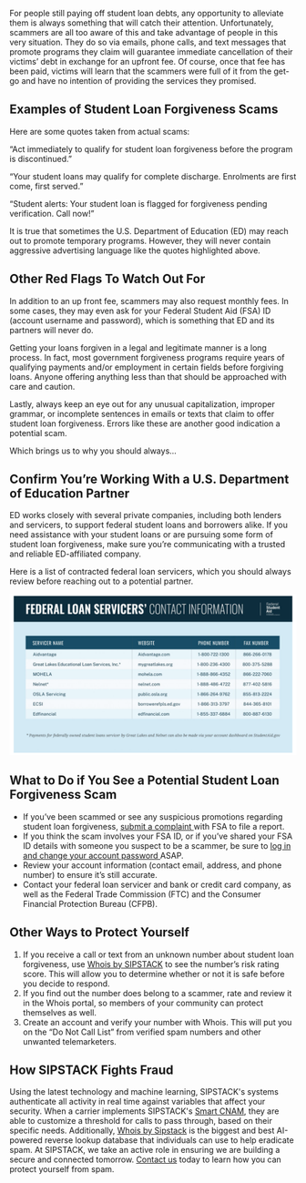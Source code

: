 For people still paying off student loan debts, any opportunity to alleviate them is always something that will catch their attention. Unfortunately, scammers are all too aware of this and take advantage of people in this very situation. They do so via emails, phone calls, and text messages that promote programs they claim will guarantee immediate cancellation of their victims’ debt in exchange for an upfront fee. Of course, once that fee has been paid, victims will learn that the scammers were full of it from the get-go and have no intention of providing the services they promised.

## Examples of Student Loan Forgiveness Scams

Here are some quotes taken from actual scams:

“Act immediately to qualify for student loan forgiveness before the program is discontinued.”

“Your student loans may qualify for complete discharge. Enrolments are first come, first served.”

“Student alerts: Your student loan is flagged for forgiveness pending verification. Call now!”

It is true that sometimes the U.S. Department of Education (ED) may reach out to promote temporary programs. However, they will never contain aggressive advertising language like the quotes highlighted above.

## Other Red Flags To Watch Out For

In addition to an up front fee, scammers may also request monthly fees. In some cases, they may even ask for your Federal Student Aid (FSA) ID (account username and password), which is something that ED and its partners will never do. 

Getting your loans forgiven in a legal and legitimate manner is a long process. In fact, most government forgiveness programs require years of qualifying payments and/or employment in certain fields before forgiving loans. Anyone offering anything less than that should be approached with care and caution.

Lastly, always keep an eye out for any unusual capitalization, improper grammar, or incomplete sentences in emails or texts that claim to offer student loan forgiveness. Errors like these are another good indication a potential scam. 

Which brings us to why you should always…

## Confirm You’re Working With a U.S. Department of Education Partner
ED works closely with several private companies, including both lenders and servicers, to support federal student loans and borrowers alike. If you need assistance with your student loans or are pursuing some form of student loan forgiveness, make sure you’re communicating with a trusted and reliable ED-affiliated company.

Here is a list of contracted federal loan servicers, which you should always review before reaching out to a potential partner.

![studentloan](./studentloan.png)

## What to Do if You See a Potential Student Loan Forgiveness Scam

- If you’ve been scammed or see any suspicious promotions regarding student loan forgiveness, <a href= 'https://studentaid.gov/feedback-center/' target="_blank"> submit a complaint </a> with FSA to file a report.
- If you think the scam involves your FSA ID, or if you’ve shared your FSA ID details with someone you suspect to be a scammer, be sure to <a href= 'https://studentaid.gov/fsa-id/sign-in/landing' target="_blank"> log in and change your account password </a> ASAP. 
- Review your account information (contact email, address, and phone number) to ensure it’s still accurate.
- Contact your federal loan servicer and bank or credit card company, as well as the Federal Trade Commission (FTC) and the Consumer Financial Protection Bureau (CFPB).

## Other Ways to Protect Yourself

1) If you receive a call or text from an unknown number about student loan forgiveness, use [Whois by SIPSTACK](https://whois.sipstack.com/) to see the number’s risk rating score. This will allow you to determine whether or not it is safe before you decide to respond.  
2) If you find out the number does belong to a scammer, rate and review it in the Whois portal, so members of your community can protect themselves as well.
3) Create an account and verify your number with Whois. This will put you on the “Do Not Call List” from verified spam numbers and other unwanted telemarketers. 

## How SIPSTACK Fights Fraud

Using the latest technology and machine learning, SIPSTACK's systems authenticate all activity in real time against variables that affect your security. When a carrier implements SIPSTACK's [Smart CNAM](https://www.sipstack.com/products/smart-cnam), they are able to customize a threshold for calls to pass through, based on their specific needs. Additionally, [Whois by Sipstack](https://whois.sipstack.com/) is the biggest and best AI-powered reverse lookup database that individuals can use to help eradicate spam. At SIPSTACK, we take an active role in ensuring we are building a secure and connected tomorrow. [Contact us](https://www.sipstack.com/contact/us) today to learn how you can protect yourself from spam.





